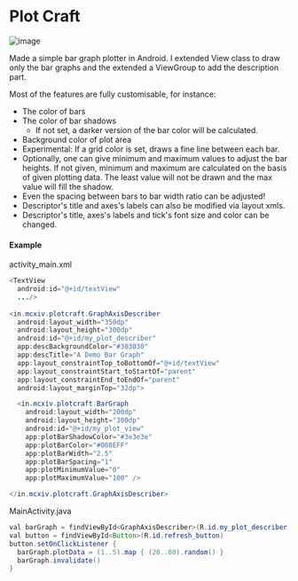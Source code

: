 # Plot Craft

![image](https://user-images.githubusercontent.com/52451860/229164052-9f4b28e0-6d8d-4ee7-b45d-645975bd5ec5.png)

Made a simple bar graph plotter in Android.
I extended View class to draw only the bar graphs and the extended a ViewGroup to add the description part.

Most of the features are fully customisable, for instance:
 * The color of bars
 * The color of bar shadows
   * If not set, a darker version of the bar color will be calculated.
 * Background color of plot area
 * Experimental: If a grid color is set, draws a fine line between each bar.
 * Optionally, one can give minimum and maximum values to adjust the bar heights. If not given, minimum and maximum are calculated on the basis of given plotting data. The least value will not be drawn and the max value will fill the shadow.
 * Even the spacing between bars to bar width ratio can be adjusted!
 * Descriptor's title and axes's labels can also be modified via layout xmls.
 * Descriptor's title, axes's labels and tick's font size and color can be changed.
 
 
#### Example

activity_main.xml

```java
<TextView
  android:id="@+id/textView"
  .../>
  
<in.mcxiv.plotcraft.GraphAxisDescriber
  android:layout_width="350dp"
  android:layout_height="300dp"
  android:id="@+id/my_plot_describer"
  app:descBackgroundColor="#303030"
  app:descTitle="A Demo Bar Graph"
  app:layout_constraintTop_toBottomOf="@+id/textView"
  app:layout_constraintStart_toStartOf="parent"
  app:layout_constraintEnd_toEndOf="parent"
  android:layout_marginTop="32dp">

  <in.mcxiv.plotcraft.BarGraph
    android:layout_width="200dp"
    android:layout_height="300dp"
    android:id="@+id/my_plot_view"
    app:plotBarShadowColor="#3e3e3e"
    app:plotBarColor="#008EFF"
    app:plotBarWidth="2.5"
    app:plotBarSpacing="1"
    app:plotMinimumValue="0"
    app:plotMaximumValue="100" />

</in.mcxiv.plotcraft.GraphAxisDescriber>
```

MainActivity.java

```java
val barGraph = findViewById<GraphAxisDescriber>(R.id.my_plot_describer)
val button = findViewById<Button>(R.id.refresh_button)
button.setOnClickListener {
  barGraph.plotData = (1..5).map { (20..80).random() }
  barGraph.invalidate()
}
```